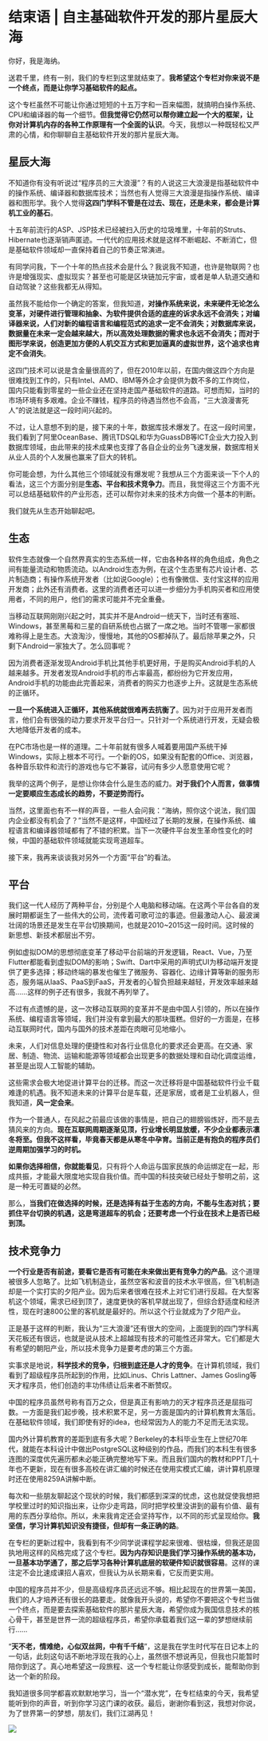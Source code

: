 # 结束语 \| 自主基础软件开发的那片星辰大海

你好，我是海纳。

送君千里，终有一别，我们的专栏到这里就结束了。**我希望这个专栏对你来说不是一个终点，而是让你学习基础软件的起点。**

这个专栏虽然不可能让你通过短短的十五万字和一百来幅图，就搞明白操作系统、CPU和编译器的每一个细节。**但我觉得它仍然可以帮你建立起一个大的框架，让你对计算机内存的各种工作原理有一个全面的认识**。今天，我想以一种既轻松又严肃的心情，和你聊聊自主基础软件开发的那片星辰大海。

## 星辰大海

不知道你有没有听说过“程序员的三大浪漫”？有的人说这三大浪漫是指基础软件中的操作系统、编译器和数据库技术；当然也有人觉得三大浪漫是指操作系统、编译器和图形学。我个人觉得**这四门学科不管是在过去、现在，还是未来，都会是计算机工业的基石**。

十五年前流行的ASP、JSP技术已经被扫入历史的垃圾堆里，十年前的Struts、Hibernate也逐渐销声匿迹。一代代的应用技术就是这样不断崛起、不断消亡，但是基础软件领域却一直保持着自己的节奏正常演进。

有同学问我，下一个十年的热点技术会是什么？我说我不知道，也许是物联网？也许是增强现实、虚拟现实？甚至也可能是区块链加元宇宙，或者是单人轨道交通和自动驾驶？这些我都无从得知。

<!-- [[[read_end]]] -->

虽然我不能给你一个确定的答案，但我知道，**对操作系统来说，未来硬件无论怎么变革，对硬件进行管理和抽象、为软件提供合适的底座的诉求永远不会消失；对编译器来说，人们对新的编程语言和编程范式的追求一定不会消失；对数据库来说，数据量在未来一定会越来越大，所以高效处理数据的需求也永远不会消失；而对于图形学来说，创造更加方便的人机交互方式和更加逼真的虚拟世界，这个追求也肯定不会消失**。

这四门技术可以说是含金量很高的了，但在2010年以前，在国内做这四个方向是很难找到工作的，只有Intel、AMD、IBM等外企才会提供为数不多的工作岗位，国内只能看到零星的一些企业还在坚持走国产基础软件的道路。可想而知，当时的市场环境有多艰难。企业不赚钱，程序员的待遇当然也不会高，“三大浪漫害死人”的说法就是这一段时间兴起的。

不过，让人意想不到的是，接下来的十年，数据库技术爆发了。在这一段时间里，我们看到了阿里OceanBase、腾讯TDSQL和华为GuassDB等ICT企业大力投入到数据库领域，由此带来的技术成果也支撑了各自企业的业务飞速发展，数据库相关从业人员的个人发展也赢来了巨大的转机。

你可能会想，为什么其他三个领域就没有爆发呢？我想从三个方面来谈一下个人的看法，这三个方面分别是**生态、平台和技术竞争力**。而且，我觉得这三个方面不光可以总结基础软件的产业形态，还可以帮你对未来的技术方向做一个基本的判断。

我们就先从生态开始聊起吧。

## 生态

软件生态就像一个自然界真实的生态系统一样，它由各种各样的角色组成，角色之间有能量流动和物质流动。以Android生态为例，在这个生态里有芯片设计者、芯片制造商；有操作系统开发者（比如说Google）；也有像微信、支付宝这样的应用开发商；此外还有消费者。这里的消费者还可以进一步细分为手机购买者和应用使用者，不同的用户，他们的需求可能并不完全重叠。

当移动互联网刚刚兴起之时，其实并不是Android一统天下，当时还有塞班、Windows，甚至黑莓和三星的自研系统也占据了一席之地。当时不管哪一家都很难称得上是生态。大浪淘沙，慢慢地，其他的OS都掉队了。最后除苹果之外，只剩下Android一家独大了。怎么回事呢？

因为消费者逐渐发现Android手机比其他手机更好用，于是购买Android手机的人越来越多。开发者发现Android手机的市占率最高，都纷纷为它开发应用，Android手机的功能由此完善起来，消费者的购买力也逐步上升。这就是生态系统的正循环。

**一旦一个系统进入正循环，其他系统就很难再去抗衡了**。因为对于应用开发者而言，他们会有很强的动力要求开发平台归一。只针对一个系统进行开发，无疑会极大地降低开发者的成本。

在PC市场也是一样的道理。二十年前就有很多人喊着要用国产系统干掉Windows，实际上根本不可行。一个新的OS，如果没有配套的Office、浏览器，各种音乐软件和流行的游戏也与它不兼容，试问有多少人愿意使用它呢？

我举的这两个例子，是想让你体会什么是生态的威力。**对于我们个人而言，做事情一定要顺应生态成长的趋势，不要逆势而行。**

当然，这里面也有不一样的声音，一些人会问我：“海纳，照你这个说法，我们国内企业都没有机会了？”当然不是这样，中国经过了长期的发展，在操作系统、编程语言和编译器领域都有了不错的积累。当下一次硬件平台发生革命性变化的时候，中国的基础软件领域就能实现弯道超车。

接下来，我再来谈谈我对另外一个方面“平台”的看法。

## 平台

我们这一代人经历了两种平台，分别是个人电脑和移动端。在这两个平台各自的发展时期都诞生了一些伟大的公司，流传着可歌可泣的事迹。但最激动人心、最波澜壮阔的场景还是发生在平台切换期间，也就是2010\~2015这一段时间。这时候的新思想、新技术都层出不穷。

例如虚拟DOM的思想彻底变革了移动平台前端的开发逻辑，React、Vue，乃至Flutter都能看到虚拟DOM的影响；Swift、Dart中采用的声明式UI为移动端开发提供了更多选择；移动终端的暴发也催生了微服务、容器化、边缘计算等新的服务形态，服务端从IaaS、PaaS到FaaS，开发者的心智负担越来越轻，开发效率越来越高……这样的例子还有很多，我就不再列举了。

不过有点遗憾的是，这一次移动互联网的变革并不是由中国人引领的，所以在操作系统、编程语言等领域，我们并没有拿到最大的那块蛋糕。但好的一方面是，在移动互联网时代，国内与国外的技术差距在肉眼可见地缩小。

未来，人们对信息处理的便捷性和对各行业信息化的要求还会更高。在交通、家居、制造、物流、运输和能源等领域都会出现更多的数据处理和自动化调度运维，甚至是出现人工智能的辅助。

这些需求会极大地促进计算平台的迁移。而这一次迁移将是中国基础软件行业千载难逢的机遇。我不知道未来的计算平台是车载，还是家居，或者是工业机器人，但我知道，**风一定会来**。

作为一个普通人，在风起之前最应该做的事情是，把自己的翅膀锻炼好，而不是去猜风来的方向。**现在互联网周期逐渐见顶，行业增长明显放缓，不少企业都表示凛冬将至。但我不这样看，毕竟春天都是从寒冬中孕育。当前正是有抱负的程序员们逆周期加强学习的时机。**

**如果你选择相信，你就能看见**，只有将个人命运与国家民族的命运绑定在一起，形成共振，才能最大限度地实现自我价值。而中国的科技突破已经处于黎明之前，这是一种无可置疑的必然。

那么，**当我们在做选择的时候，还是选择有益于生态的方向，不能与生态对抗；要抓住平台切换的机遇，这是弯道超车的机会；还要考虑一个行业在技术上是否已经到顶。**

## 技术竞争力

**一个行业是否有前途，要看它是否有可能在未来做出更有竞争力的产品**。这个道理被很多人忽略了。比如飞机制造业，虽然空客和波音的技术水平很高，但飞机制造却是一个实打实的夕阳产业。因为后来者很难在技术上对它们进行反超。在大型客机这个领域，需求已经到顶了，速度更快的客机早就出现了，但综合舒适度和经济性，现在时速800公里的客机就是最好的。所以这个行业就成为了夕阳产业。

正是基于这样的判断，我认为“三大浪漫”还有很大的空间，上面提到的四门学科离天花板还有很远，也就是说从技术上超越现有技术的可能性还非常大。它们都是大有希望的朝阳产业，所以技术竞争力是要考虑的第三个方面。

实事求是地说，**科学技术的竞争，归根到底还是人才的竞争**。在计算机领域，我们看到了超级程序员所起到的作用，比如Linus、Chris Lattner、James Gosling等天才程序员，他们创造的丰功伟绩让后来者不断赞叹。

中国的程序员虽然号称有百万之众，但是真正有影响力的天才程序员还是屈指可数。一方面是我们起步晚，技术积累不足，另一方面是国内的计算机教育太落后。在基础软件领域，我们即使有好的idea，也经常因为人的能力不足而无法实现。

国内外计算机教育的差距到底有多大呢？Berkeley的本科毕业生在上世纪70年代，就能在本科设计中做出PostgreSQL这种级别的作品，而我们的本科生有很多连图的深度优先遍历都未必能正确完整地写下来。而且我们国内的教材和PPT几十年也不更新，现在有很多高校在讲汇编的时候还在使用实模式汇编，讲计算机原理时还在使用8259A讲解中断。

每次和一些朋友聊起这个现状的时候，我们都感到深深的忧虑，这也就促使我想把学校里过时的知识指出来，让你少走弯路，同时把学校里没讲到的最有价值、最有用的东西分享给你。所以，未来我肯定还会坚持写作，以不同的形式呈现给你。**我坚信，学习计算机知识没有捷径，但却有一条正确的路**。

在专栏的更新过程中，我看到有不少同学说课程学起来很难、很枯燥，但我还是固执地用这样的风格完成了这个专栏。**因为内存知识是我们学习操作系统的基本功，一旦基本功学通了，那之后学习各种计算机底层的软硬件知识就很容易**。这样的课注定不会比速成课招人喜欢，但我认为从长期来看，它反而更实用。

中国的程序员并不少，但是高级程序员还远远不够。相比起现在的世界第一美国，我们的人才培养还有很长的路要走。就像我开头说的，希望你不要把这个专栏当做一个终点，而是要去探索基础软件的那片星辰大海，希望你成为我国信息技术的核心骨干，甚至是世界一流的超级程序员，希望你承载着我们这一辈的梦想继续前行……

“**天不老，情难绝，心似双丝网，中有千千结**”，这是我在学生时代写在日记本上的一句话，此刻这句话不断地浮现在我的心上，虽然很不想说再见，但我也只能暂时陪你到这了。真心地希望这一段旅程、这一个专栏能让你感受到成长，能帮助你到达一个新的阶段。

我知道很多同学都喜欢默默地学习，当一个“潜水党”，在专栏结束的今天，我希望能听到你的声音，听到你学习这门课的收获。最后，谢谢你看到这，我想对你说，为了世界第一的梦想，朋友们，我们江湖再见！

[![](<https://static001.geekbang.org/resource/image/3f/a0/3f48e5fb2346b2290fa10e7043710ba0.jpg?wh=1142x801>)](<https://jinshuju.net/f/xuZpdo>)

